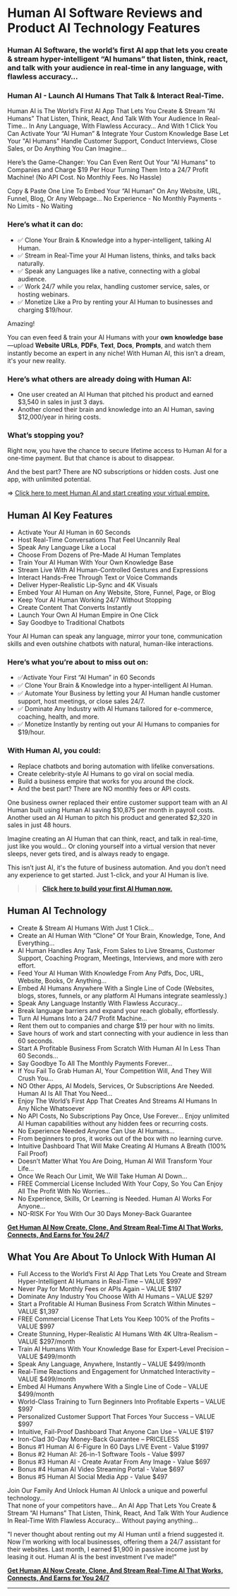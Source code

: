 # Human AI Software Reviews and Product AI  Technology Features

### Human AI Software, the world’s first AI app that lets you create & stream hyper-intelligent “AI humans” that listen, think, react, and talk with your audience in real-time in any language, with flawless accuracy…

### Human AI - Launch AI Humans That Talk & Interact Real-Time. 
Human AI is The World’s First AI App That Lets You  Create & Stream “AI Humans” That Listen, Think, React, And Talk With Your Audience In Real-Time… In Any Language, With Flawless Accuracy… 
And With 1 Click You Can Activate Your “AI Human” & Integrate Your Custom Knowledge Base
Let Your "AI Humans" Handle Customer Support, Conduct Interviews, Close Sales, or Do Anything You Can Imagine…

Here’s the Game-Changer: You Can Even Rent Out Your "AI Humans" to Companies and Charge $19 Per Hour Turning Them Into a 24/7 Profit Machine! (No API Cost. No Monthly Fees. No Hassle)

Copy & Paste One Line To Embed Your “AI Human” On Any Website, URL, Funnel, Blog, Or Any Webpage… No Experience - No Monthly Payments - No Limits - No Waiting

### Here’s what it can do:

- ✅ Clone Your Brain & Knowledge into a hyper-intelligent, talking AI Human.
- ✅ Stream in Real-Time your AI Human listens, thinks, and talks back naturally.
- ✅ Speak any Languages like a native, connecting with a global audience.
- ✅ Work 24/7 while you relax, handling customer service, sales, or hosting webinars.
- ✅ Monetize Like a Pro by renting your AI Human to businesses and charging $19/hour.

Amazing!

You can even feed & train your AI Humans with your 𝐨𝐰𝐧 𝐤𝐧𝐨𝐰𝐥𝐞𝐝𝐠𝐞 𝐛𝐚𝐬𝐞 —upload 𝐖𝐞𝐛𝐬𝐢𝐭𝐞 𝐔𝐑𝐋𝐬, 𝐏𝐃𝐅𝐬, 𝐓𝐞𝐱𝐭, 𝐃𝐨𝐜𝐬, 𝐏𝐫𝐨𝐦𝐩𝐭𝐬, and watch them instantly become an expert in any niche!
With Human AI, this isn’t a dream, it's your new reality.

### Here’s what others are already doing with Human AI:
- One user created an AI Human that pitched his product and earned $3,540 in sales in just 3 days.
- Another cloned their brain and knowledge into an AI Human, saving $12,000/year in hiring costs.
  
### What’s stopping you?
Right now, you have the chance to secure lifetime access to Human AI for a one-time payment. But that chance is about to disappear.

And the best part? There are NO subscriptions or hidden costs. Just one app, with unlimited potential.

=> [Click here to meet Human AI and start creating your virtual empire.](https://warriorplus.com/o2/a/mtwqzw4/0)


## Human AI Key Features

- Activate Your AI Human in 60 Seconds
- Host Real-Time Conversations That Feel Uncannily Real
- Speak Any Language Like a Local
- Choose From Dozens of Pre-Made AI Human Templates
- Train Your AI Human With Your Own Knowledge Base
- Stream Live With AI Human-Controlled Gestures and Expressions
- Interact Hands-Free Through Text or Voice Commands
- Deliver Hyper-Realistic Lip-Sync and 4K Visuals
- Embed Your AI Human on Any Website, Store, Funnel, Page, or Blog
- Keep Your AI Human Working 24/7 Without Stopping
- Create Content That Converts Instantly
- Launch Your Own AI Human Empire in One Click
- Say Goodbye to Traditional Chatbots

Your AI Human can speak any language, mirror your tone, communication skills and even outshine chatbots with natural, human-like interactions.

### Here’s what you’re about to miss out on:

- ✅Activate Your First “AI Human” in 60 Seconds
- ✅ Clone Your Brain & Knowledge into a hyper-intelligent AI Human.
- ✅ Automate Your Business by letting your AI Human handle customer support, host meetings, or close sales 24/7.
- ✅ Dominate Any Industry with AI Humans tailored for e-commerce, coaching, health, and more.
- ✅ Monetize Instantly by renting out your AI Humans to companies for $19/hour.

### With Human AI, you could:
- Replace chatbots and boring automation with lifelike conversations.
- Create celebrity-style AI Humans to go viral on social media.
- Build a business empire that works for you around the clock.
- And the best part? There are NO monthly fees or API costs.

One business owner replaced their entire customer support team with an AI Human built using Human AI saving $10,875 per month in payroll costs.
Another used an AI Human to pitch his product and generated $2,320 in sales in just 48 hours.

Imagine creating an AI Human that can think, react, and talk in real-time, just like you would… Or cloning yourself into a virtual version that never sleeps, never gets tired, and is always ready to engage.

This isn’t just AI, it's the future of business automation.
And you don’t need any experience to get started. Just 1-click, and your AI Human is live.

>> [**Click here to build your first AI Human now.**](https://warriorplus.com/o2/a/mtwqzw4/0)

## Human AI Technology

+ Create & Stream AI Humans With Just 1 Click…
+ Create an AI Human With “Clone” Of Your Brain, Knowledge, Tone, And Everything… 
+ AI Human Handles Any Task, From Sales to Live Streams, Customer Support, Coaching Program, Meetings, Interviews, and more with zero effort. 
+ Feed Your AI Human With Knowledge From Any Pdfs, Doc, URL, Website, Books, Or Anything…  
+ Embed AI Humans Anywhere With a Single Line of Code (Websites, blogs, stores, funnels, or any platform AI Humans integrate seamlessly.)
+ Speak Any Language Instantly With Flawless Accuracy…
+ Break language barriers and expand your reach globally, effortlessly.
+ Turn AI Humans Into a 24/7 Profit Machine…
+ Rent them out to companies and charge $19 per hour with no limits.  
+ Save hours of work and start connecting with your audience in less than 60 seconds.
+ Start A Profitable Business From Scratch With  Human AI In Less Than 60 Seconds… 
+ Say Goodbye To All The Monthly Payments Forever…
+ If You Fail To Grab Human AI, Your Competition Will, And They Will Crush You… 
+ NO Other Apps, AI Models, Services, Or Subscriptions Are Needed.  Human AI Is All That You Need…
+ Enjoy The World’s First App That Creates And Streams AI Humans In Any Niche Whatsoever
+ No API Costs, No Subscriptions Pay Once, Use Forever… Enjoy unlimited AI Human capabilities without any hidden fees or recurring costs.
+ No Experience Needed Anyone Can Use AI Humans…
+ From beginners to pros, it works out of the box with no learning curve.
+ Intuitive Dashboard That Will Make Creating AI Humans A Breath (100% Fail Proof)
+ Doesn’t Matter What You Are Doing,  Human AI Will Transform Your Life… 
+ Once We Reach Our Limit, We Will Take Human AI Down… 
+ FREE Commercial License Included With Your Copy, So You Can Enjoy All The Profit With No Worries… 
+ No Experience, Skills, Or Learning is Needed.  Human AI Works For Anyone… 
+ NO-RISK For You With Our 30 Days Money-Back Guarantee

[**Get Human AI Now Create, Clone, And Stream Real-Time AI That Works, Connects, And Earns for You 24/7**](https://warriorplus.com/o2/a/mtwqzw4/0)

## What You Are About To Unlock With  Human AI

+ Full Access to the World’s First AI App That Lets You Create and Stream Hyper-Intelligent AI Humans in Real-Time – VALUE $997
+ Never Pay for Monthly Fees or APIs Again – VALUE $197
+ Dominate Any Industry You Choose With AI Humans – VALUE $297
+ Start a Profitable AI Human Business From Scratch Within Minutes – VALUE $1,397
+ FREE Commercial License That Lets You Keep 100% of the Profits – VALUE $997
+ Create Stunning, Hyper-Realistic AI Humans With 4K Ultra-Realism – VALUE $297/month
+ Train AI Humans With Your Knowledge Base for Expert-Level Precision – VALUE $499/month
+ Speak Any Language, Anywhere, Instantly – VALUE $499/month
+ Real-Time Reactions and Engagement for Unmatched Interactivity – VALUE $499/month
+ Embed AI Humans Anywhere With a Single Line of Code – VALUE $499/month
+ World-Class Training to Turn Beginners Into Profitable Experts – VALUE $997
+ Personalized Customer Support That Forces Your Success – VALUE $997
+ Intuitive, Fail-Proof Dashboard That Anyone Can Use – VALUE $197
+ Iron-Clad 30-Day Money-Back Guarantee – PRICELESS
+ Bonus #1 Human AI 6-Figure In 60 Days LIVE Event - Value $1997
+ Bonus #2 Human AI: 26-in-1 Software Tools - Value $997
+ Bonus #3 Human AI - Create Avatar From Any Image - Value $697
+ Bonus #4 Human AI Video Streaming Portal - Value $697
+ Bonus #5 Human AI Social Media App - Value $497

Join Our Family And Unlock Human AI 
Unlock a unique and powerful technology…  
That none of your competitors have… 
An AI App That Lets You Create & Stream “AI Humans” That Listen, Think, React, And Talk With Your Audience In Real-Time With Flawless Accuracy… 
Without paying anything…

"I never thought about renting out my AI Human until a friend suggested it. Now I’m working with local businesses, offering them a 24/7 assistant for their websites. Last month, I earned $1,900 in passive income just by leasing it out. Human AI is the best investment I’ve made!"

[**Get Human AI Now Create, Clone, And Stream Real-Time AI That Works, Connects, And Earns for You 24/7**](https://warriorplus.com/o2/a/mtwqzw4/0)

---

